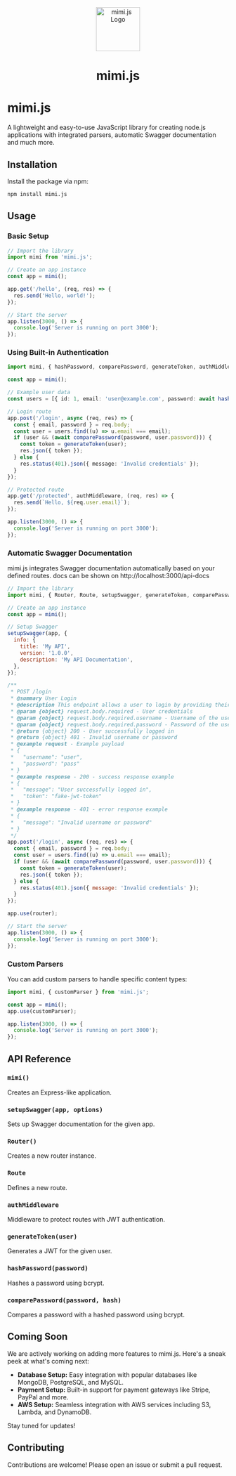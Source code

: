 <div align="center">
<img src="https://github.com/user-attachments/assets/6bb183ae-7ec1-4da9-95f2-85064f4deda0" alt="mimi.js Logo" width="100" height="100">
  <h1>mimi.js</h1>
</div>

# mimi.js

A lightweight and easy-to-use JavaScript library for creating node.js applications with integrated parsers, automatic Swagger documentation and much more.

## Installation

Install the package via npm:

```bash
npm install mimi.js
```

## Usage

### Basic Setup

```javascript
// Import the library
import mimi from 'mimi.js';

// Create an app instance
const app = mimi();

app.get('/hello', (req, res) => {
  res.send('Hello, world!');
});

// Start the server
app.listen(3000, () => {
  console.log('Server is running on port 3000');
});
```

### Using Built-in Authentication

```typescript
import mimi, { hashPassword, comparePassword, generateToken, authMiddleware } from 'mimi.js';

const app = mimi();

// Example user data
const users = [{ id: 1, email: 'user@example.com', password: await hashPassword('password123') }];

// Login route
app.post('/login', async (req, res) => {
  const { email, password } = req.body;
  const user = users.find((u) => u.email === email);
  if (user && (await comparePassword(password, user.password))) {
    const token = generateToken(user);
    res.json({ token });
  } else {
    res.status(401).json({ message: 'Invalid credentials' });
  }
});

// Protected route
app.get('/protected', authMiddleware, (req, res) => {
  res.send(`Hello, ${req.user.email}`);
});

app.listen(3000, () => {
  console.log('Server is running on port 3000');
});
```

### Automatic Swagger Documentation

mimi.js integrates Swagger documentation automatically based on your defined routes. docs can be shown on http://localhost:3000/api-docs

```javascript
// Import the library
import mimi, { Router, Route, setupSwagger, generateToken, comparePassword } from 'mimi.js';

// Create an app instance
const app = mimi();

// Setup Swagger
setupSwagger(app, {
  info: {
    title: 'My API',
    version: '1.0.0',
    description: 'My API Documentation',
  },
});

/**
 * POST /login
 * @summary User Login
 * @description This endpoint allows a user to login by providing their username and password.
 * @param {object} request.body.required - User credentials
 * @param {object} request.body.required.username - Username of the user
 * @param {object} request.body.required.password - Password of the user
 * @return {object} 200 - User successfully logged in
 * @return {object} 401 - Invalid username or password
 * @example request - Example payload
 * {
 *   "username": "user",
 *   "password": "pass"
 * }
 * @example response - 200 - success response example
 * {
 *   "message": "User successfully logged in",
 *   "token": "fake-jwt-token"
 * }
 * @example response - 401 - error response example
 * {
 *   "message": "Invalid username or password"
 * }
 */
app.post('/login', async (req, res) => {
  const { email, password } = req.body;
  const user = users.find((u) => u.email === email);
  if (user && (await comparePassword(password, user.password))) {
    const token = generateToken(user);
    res.json({ token });
  } else {
    res.status(401).json({ message: 'Invalid credentials' });
  }
});

app.use(router);

// Start the server
app.listen(3000, () => {
  console.log('Server is running on port 3000');
});
```

### Custom Parsers

You can add custom parsers to handle specific content types:

```typescript
import mimi, { customParser } from 'mimi.js';

const app = mimi();
app.use(customParser);

app.listen(3000, () => {
  console.log('Server is running on port 3000');
});
```

## API Reference

### `mimi()`

Creates an Express-like application.

### `setupSwagger(app, options)`

Sets up Swagger documentation for the given app.

### `Router()`

Creates a new router instance.

### `Route`

Defines a new route.

### `authMiddleware`

Middleware to protect routes with JWT authentication.

### `generateToken(user)`

Generates a JWT for the given user.

### `hashPassword(password)`

Hashes a password using bcrypt.

### `comparePassword(password, hash)`

Compares a password with a hashed password using bcrypt.

## Coming Soon

We are actively working on adding more features to mimi.js. Here's a sneak peek at what's coming next:

- **Database Setup:** Easy integration with popular databases like MongoDB, PostgreSQL, and MySQL.
- **Payment Setup:** Built-in support for payment gateways like Stripe, PayPal and more.
- **AWS Setup:** Seamless integration with AWS services including S3, Lambda, and DynamoDB.

Stay tuned for updates!

## Contributing

Contributions are welcome! Please open an issue or submit a pull request.
